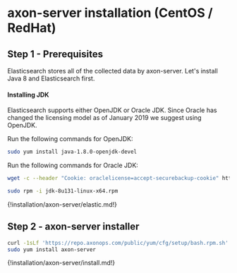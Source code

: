 # axon-server installation (CentOS / RedHat)



## Step 1 - Prerequisites

Elasticsearch stores all of the collected data by axon-server. Let's install Java 8 and Elasticsearch first.


#### Installing JDK
Elasticsearch supports either OpenJDK or Oracle JDK. Since Oracle has changed the licensing model as of January 2019 we suggest using OpenJDK.

Run the following commands for OpenJDK:
``` bash
sudo yum install java-1.8.0-openjdk-devel
```

Run the following commands for Oracle JDK:
``` bash
wget -c --header "Cookie: oraclelicense=accept-securebackup-cookie" http://download.oracle.com/otn-pub/java/jdk/8u131-b11/d54c1d3a095b4ff2b6607d096fa80163/jdk-8u131-linux-x64.rpm
```

``` bash
sudo rpm -i jdk-8u131-linux-x64.rpm
```

{!installation/axon-server/elastic.md!}


## Step 2 - axon-server installer
``` bash
curl -1sLf 'https://repo.axonops.com/public/yum/cfg/setup/bash.rpm.sh' | sudo bash
sudo yum install axon-server
```


{!installation/axon-server/install.md!}